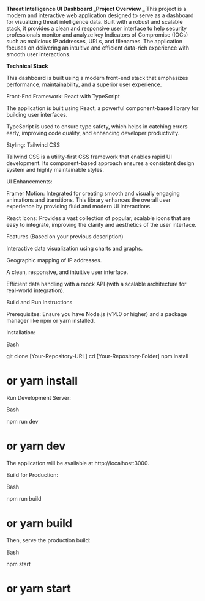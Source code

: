 **Threat Intelligence UI Dashboard**
_**Project Overview**
_
This project is a modern and interactive web application designed to serve as a dashboard for visualizing threat intelligence data. Built with a robust and scalable stack, it provides a clean and responsive user interface to help security professionals monitor and analyze key Indicators of Compromise (IOCs) such as malicious IP addresses, URLs, and filenames. The application focuses on delivering an intuitive and efficient data-rich experience with smooth user interactions.

**Technical Stack**

This dashboard is built using a modern front-end stack that emphasizes performance, maintainability, and a superior user experience.

Front-End Framework: React with TypeScript

The application is built using React, a powerful component-based library for building user interfaces.

TypeScript is used to ensure type safety, which helps in catching errors early, improving code quality, and enhancing developer productivity.

Styling: Tailwind CSS

Tailwind CSS is a utility-first CSS framework that enables rapid UI development. Its component-based approach ensures a consistent design system and highly maintainable styles.

UI Enhancements:

Framer Motion: Integrated for creating smooth and visually engaging animations and transitions. This library enhances the overall user experience by providing fluid and modern UI interactions.

React Icons: Provides a vast collection of popular, scalable icons that are easy to integrate, improving the clarity and aesthetics of the user interface.

Features (Based on your previous description)

Interactive data visualization using charts and graphs.

Geographic mapping of IP addresses.

A clean, responsive, and intuitive user interface.

Efficient data handling with a mock API (with a scalable architecture for real-world integration).

Build and Run Instructions

Prerequisites: Ensure you have Node.js (v14.0 or higher) and a package manager like npm or yarn installed.

Installation:

Bash

git clone [Your-Repository-URL]
cd [Your-Repository-Folder]
npm install
# or yarn install
Run Development Server:

Bash

npm run dev
# or yarn dev
The application will be available at http://localhost:3000.

Build for Production:

Bash

npm run build
# or yarn build
Then, serve the production build:

Bash

npm start
# or yarn start
